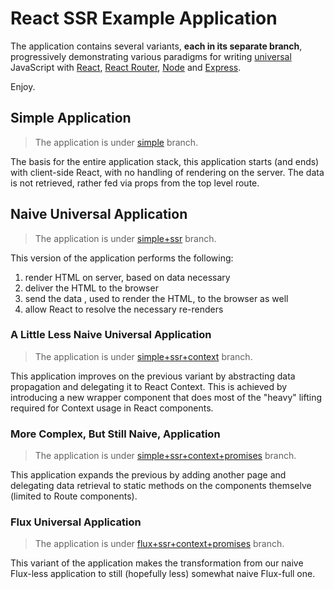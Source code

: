 # React SSR Example Application

The application contains several variants, **each in its separate branch**, progressively demonstrating various paradigms for writing [universal](https://medium.com/@mjackson/universal-javascript-4761051b7ae9) JavaScript with [React](https://facebook.github.io/react/), [React Router](https://github.com/rackt/react-router), [Node](https://nodejs.org/en/) and [Express](http://expressjs.com/).

Enjoy.

## Simple Application

> The application is under [simple](https://github.com/zen-js-code/react-universal-web-apps/tree/simple) branch.

The basis for the entire application stack, this application starts (and ends) with client-side React, with no handling of rendering on the server. The data is not retrieved, rather fed via props from the top level route.

## Naive Universal Application

> The application is under [simple+ssr](https://github.com/zen-js-code/react-universal-web-apps/tree/simple+ssr) branch.

This version of the application performs the following:

1. render HTML on server, based on data necessary
2. deliver the HTML to the browser
3. send the data , used to render the HTML, to the browser as well
4. allow React to resolve the necessary re-renders

### A Little Less Naive Universal Application

> The application is under [simple+ssr+context](https://github.com/zen-js-code/react-universal-web-apps/tree/simple+ssr+context) branch.

This application improves on the previous variant by abstracting data propagation and delegating it to React Context. This is achieved by introducing a new wrapper component that does most of the "heavy" lifting required for Context usage in React components.

### More Complex, But Still Naive, Application

> The application is under [simple+ssr+context+promises](https://github.com/zen-js-code/react-universal-web-apps/tree/simple+ssr+context+promises) branch.

This application expands the previous by adding another page and delegating data retrieval to static methods on the components themselve (limited to Route components).

### Flux Universal Application

> The application is under [flux+ssr+context+promises](https://github.com/zen-js-code/react-universal-web-apps/tree/flux+ssr+context+promises) branch.

This variant of the application makes the transformation from our naive Flux-less application to still (hopefully less) somewhat naive Flux-full one.